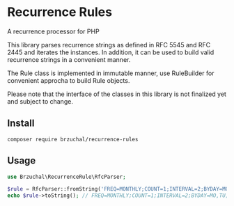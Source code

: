 # Recurrence Rules

A recurrence processor for PHP

This library parses recurrence strings as defined in RFC 5545 and RFC 2445 and iterates the instances.
In addition, it can be used to build valid recurrence strings in a convenient manner.

The Rule class is implemented in immutable manner, use RuleBuilder for convenient approcha to build Rule objects.

Please note that the interface of the classes in this library is not finalized yet and subject to change.

## Install

```shell
composer require brzuchal/recurrence-rules
```

## Usage

```php
use Brzuchal\RecurrenceRule\RfcParser;

$rule = RfcParser::fromString('FREQ=MONTHLY;COUNT=1;INTERVAL=2;BYDAY=MO,TU;BYMONTH=1,+2;BYSETPOS=1,2,4;WKST=TU')
echo $rule->toString(); // FREQ=MONTHLY;COUNT=1;INTERVAL=2;BYDAY=MO,TU;BYMONTH=1,+2;BYSETPOS=1,2,4;WKST=TU
```
